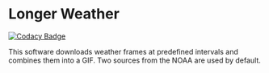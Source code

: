 # Longer Weather

[![Codacy Badge](https://api.codacy.com/project/badge/Grade/0b28f576a8db464683fcf6cd6e4cd77a)](https://www.codacy.com/app/Mycodo/longer-weather?utm_source=github.com&amp;utm_medium=referral&amp;utm_content=kizniche/longer-weather&amp;utm_campaign=Badge_Grade)

This software downloads weather frames at predefined intervals and combines them into a GIF. Two sources from the NOAA are used by default.